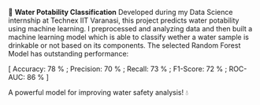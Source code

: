 🚰 **Water Potability Classification**
Developed during my Data Science internship at Technex IIT Varanasi, this project predicts water potability using machine learning. I preprocessed and analyzing data and then built a machine learning model which is able to classify wether a water sample is drinkable or not based on its components. The selected Random Forest Model has outstanding performance:

[ Accuracy: 78 % ;
Precision: 70 % ;
Recall: 73 % ;
F1-Score: 72 % ;
ROC-AUC: 86 % ]

A powerful model for improving water safety analysis! 💧
